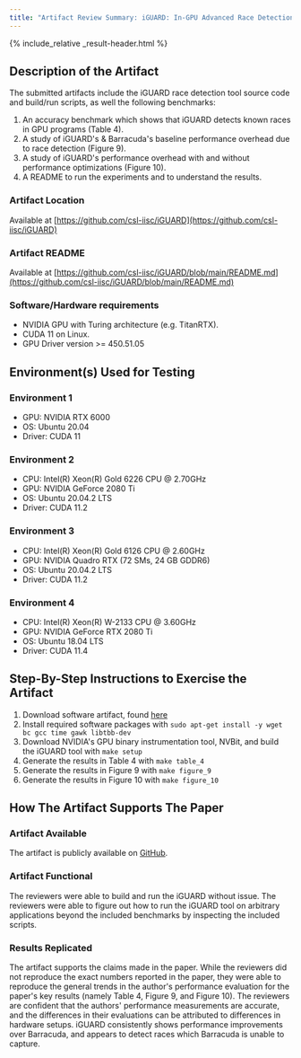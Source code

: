 ```yaml
---
title: "Artifact Review Summary: iGUARD: In-GPU Advanced Race Detection"
---
```


{% include_relative _result-header.html %}

## Description of the Artifact

The submitted artifacts include the iGUARD race detection tool source code and
build/run scripts, as well the following benchmarks:

1. An accuracy benchmark which shows that iGUARD detects known races in GPU
programs (Table 4).
2. A study of iGUARD's & Barracuda's baseline performance overhead due to race
detection (Figure 9).
3. A study of iGUARD's performance overhead with and without performance
optimizations (Figure 10).
4. A README to run the experiments and to understand the results.

### Artifact Location
Available at [https://github.com/csl-iisc/iGUARD](https://github.com/csl-iisc/iGUARD)

### Artifact README
Available at [https://github.com/csl-iisc/iGUARD/blob/main/README.md](https://github.com/csl-iisc/iGUARD/blob/main/README.md)

### Software/Hardware requirements
* NVIDIA GPU with Turing architecture (e.g. TitanRTX).
* CUDA 11 on Linux.
* GPU Driver version >= 450.51.05

## Environment(s) Used for Testing

### Environment 1
* GPU: NVIDIA RTX 6000
* OS: Ubuntu 20.04
* Driver: CUDA 11

### Environment 2
* CPU: Intel(R) Xeon(R) Gold 6226 CPU @ 2.70GHz
* GPU: NVIDIA GeForce 2080 Ti
* OS: Ubuntu 20.04.2 LTS
* Driver: CUDA 11.2

### Environment 3
* CPU: Intel(R) Xeon(R) Gold 6126 CPU @ 2.60GHz
* GPU: NVIDIA Quadro RTX (72 SMs, 24 GB GDDR6)
* OS: Ubuntu 20.04.2 LTS
* Driver: CUDA 11.2

### Environment 4
* CPU: Intel(R) Xeon(R) W-2133 CPU @ 3.60GHz
* GPU: NVIDIA GeForce RTX 2080 Ti
* OS: Ubuntu 18.04 LTS
* Driver: CUDA 11.4

## Step-By-Step Instructions to Exercise the Artifact

1. Download software artifact, found [here](https://github.com/csl-iisc/iGUARD)
2. Install required software packages with ```sudo apt-get install -y wget bc gcc time gawk libtbb-dev```
3. Download NVIDIA's GPU binary instrumentation tool, NVBit, and build the iGUARD tool with ```make setup```
4. Generate the results in Table 4 with ```make table_4```
5. Generate the results in Figure 9 with ```make figure_9```
6. Generate the results in Figure 10 with ```make figure_10```

## How The Artifact Supports The Paper

### Artifact Available

The artifact is publicly available on [GitHub](https://github.com/csl-iisc/iGUARD).

### Artifact Functional

The reviewers were able to build and run the iGUARD without issue. The
reviewers were able to figure out how to run the iGUARD tool on arbitrary
applications beyond the included benchmarks by inspecting the included scripts.

### Results Replicated

The artifact supports the claims made in the paper. While the reviewers did not
reproduce the exact numbers reported in the paper, they were able to reproduce
the general trends in the author's performance evaluation for the paper's key
results (namely Table 4, Figure 9, and Figure 10).  The reviewers are confident
that the authors' performance measurements are accurate, and the differences in
their evaluations can be attributed to differences in hardware setups.  iGUARD
consistently shows performance improvements over Barracuda, and appears to
detect races which Barracuda is unable to capture.
